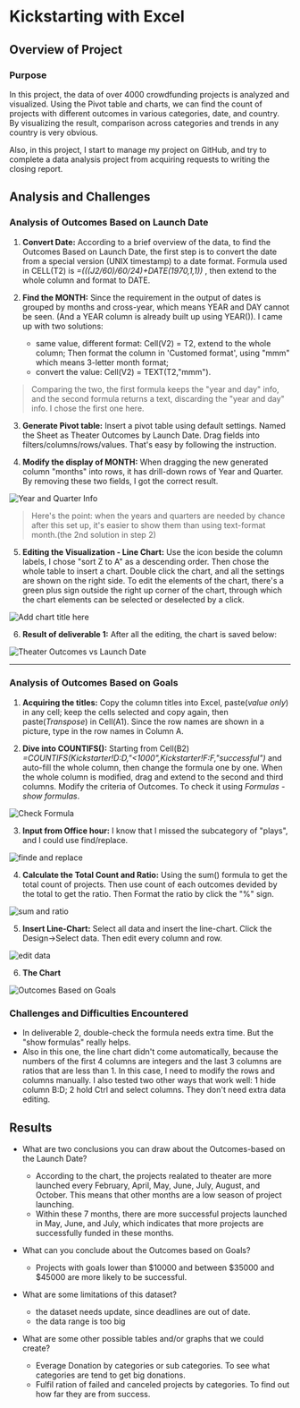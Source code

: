 
# Kickstarting with Excel

## Overview of Project

### Purpose

In this project, the data of over 4000 crowdfunding projects is analyzed and visualized. Using the Pivot table and charts, we can find the count of projects with different outcomes in various categories, date, and country. By visualizing the result, comparison across categories and trends in any country is very obvious.

Also, in this project, I start to manage my project on GitHub, and try to complete a data analysis project from acquiring requests to writing the closing report. 

## Analysis and Challenges

### Analysis of Outcomes Based on Launch Date

1. **Convert Date:**
According to a brief overview of the data, to find the Outcomes Based on Launch Date, the first step is to convert the date from a special version (UNIX timestamp) to a date format. Formula used in CELL(T2) is _=(((J2/60)/60/24)+DATE(1970,1,1))_ , then extend to the whole column and format to DATE.

2. **Find the MONTH:**
Since the requirement in the output of dates is grouped by months and cross-year, which means YEAR and DAY cannot be seen. (And a YEAR column is already built up using YEAR()). I came up with two solutions:
   - same value, different format: Cell(V2) = T2, extend to the whole column; Then format the column in 'Customed format', using "mmm" which means 3-letter month format;
   - convert the value: Cell(V2) = TEXT(T2,"mmm").
> Comparing the two, the first formula keeps the "year and day" info, and the second formula returns a text, discarding the "year and day" info. I chose the first one here. 

3. **Generate Pivot table:**
Insert a pivot table using default settings. Named the Sheet as Theater Outcomes by Launch Date. Drag fields into filters/columns/rows/values. That's easy by following the instruction. 

4. **Modify the display of MONTH:**
When dragging the new generated column "months" into rows, it has drill-down rows of Year and Quarter. By removing these two fields, I got the correct result. 

![Year and Quarter Info](/resources/Yearquartermonth.png)

>Here's the point: when the years and quarters are needed by chance after this set up, it's easier to show them than using text-format month.(the 2nd solution in step 2)

5. **Editing the Visualization - Line Chart:**
Use the icon beside the column labels, I chose "sort Z to A" as a descending order. Then chose the whole table to insert a chart. Double click the chart, and all the settings are shown on the right side. 
To edit the elements of the chart, there's a green plus sign outside the right up corner of the chart, through which the chart elements can be selected or deselected by a click.

![Add chart title here](/resources/Chart_elements.png)

6. **Result of deliverable 1:**
After all the editing, the chart is saved below:

![Theater Outcomes vs Launch Date](/resources/Theater_Outcomes_vs_Launch.png)

---
### Analysis of Outcomes Based on Goals

1. **Acquiring the titles:**
Copy the column titles into Excel, paste(_value only_) in any cell; keep the cells selected and copy again, then paste(_Transpose_) in Cell(A1). Since the row names are shown in a picture, type in the row names in Column A. 

2. **Dive into COUNTIFS():**
Starting from Cell(B2) _=COUNTIFS(Kickstarter!$D:$D,"<1000",Kickstarter!$F:$F,"successful")_ and auto-fill the whole column, then change the formula one by one. When the whole column is modified, drag and extend to the second and third columns. Modify the criteria of Outcomes. To check it using _Formulas - show formulas_. 

![Check Formula](/resources/showformulas.png)

3. **Input from Office hour:** I know that I missed the subcategory of "plays", and I could use find/replace. 

![finde and replace](/resources/replace.png)

4. **Calculate the Total Count and Ratio:** Using the sum() formula to get the total count of projects. Then use count of each outcomes devided by the total to get the ratio. Then Format the ratio by click the "%" sign.

![sum and ratio](/resources/sumratio.png)

5. **Insert Line-Chart:** Select all data and insert the line-chart. Click the Design->Select data. Then edit every column and row.

![edit data](/resources/editdata.png)

6. **The Chart**

![Outcomes Based on Goals](/resources/Outcomes_vs_Goals.png)

### Challenges and Difficulties Encountered

* In deliverable 2, double-check the formula needs extra time. But the "show formulas" really helps. 
* Also in this one, the line chart didn't come automatically, because the numbers of the first 4 columns are integers and the last 3 columns are ratios that are less than 1. In this case, I need to modify the rows and columns manually. I also tested two other ways that work well: 1 hide column B:D; 2 hold Ctrl and select columns. They don't need extra data editing.


## Results

- What are two conclusions you can draw about the Outcomes-based on the Launch Date?

  * According to the chart, the projects realated to theater are more launched every February, April, May, June, July, August, and October. This means that other months are a low season of project launching.
  * Within these 7 months, there are more successful projects launched in May, June, and July, which indicates that more projects are successfully funded in these months. 

- What can you conclude about the Outcomes based on Goals?

  * Projects with goals lower than $10000 and between $35000 and $45000 are more likely to be successful.

- What are some limitations of this dataset?

  * the dataset needs update, since deadlines are out of date.
  * the data range is too big

- What are some other possible tables and/or graphs that we could create?

  * Everage Donation by categories or sub categories. To see what categories are tend to get big donations.
  * Fulfil ration of failed and canceled projects by categories. To find out how far they are from success.
